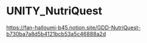 # UNITY_NutriQuest
https://fan-halloumi-b45.notion.site/GDD-NutriQuest-b730ba7a8d5b4121bcb53a5c46888a2d
